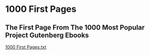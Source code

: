 # 1000 First Pages
## The First Page From The 1000 Most Popular Project Gutenberg Ebooks

[1000 First Pages.txt](https://raw.githubusercontent.com/justinkraus/1000/master/1000_First_Pages.txt)
